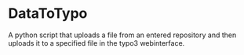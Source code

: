 # DataToTypo
A python script that uploads a file from an entered repository and then uploads it to a specified file in the typo3 webinterface.
